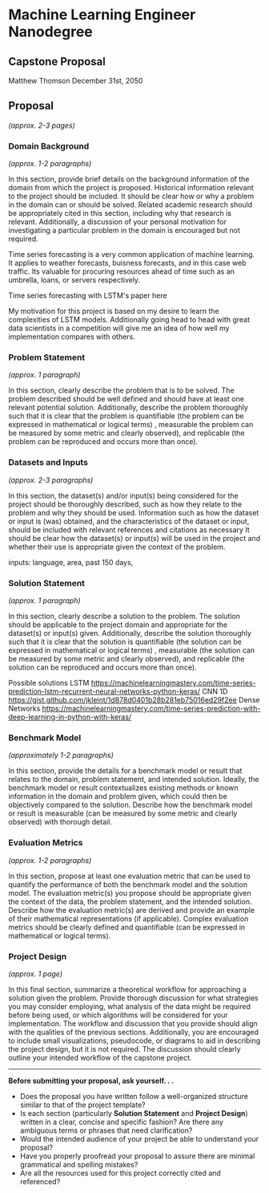 # Machine Learning Engineer Nanodegree
## Capstone Proposal
Matthew Thomson 
December 31st, 2050

## Proposal
_(approx. 2-3 pages)_

### Domain Background
_(approx. 1-2 paragraphs)_


In this section, provide brief details on the background information of the domain from which the project is proposed. 
Historical information relevant to the project should be included. It should be clear how or why a problem in the domain 
can or should be solved. Related academic research should be appropriately cited in this section, including why that research 
is relevant. Additionally, a discussion of your personal motivation for investigating a particular problem in the domain 
is encouraged but not required.



Time series forecasting is a very common application of machine learning. It applies to weather forecasts, buisness forecasts, 
and in this case web traffic. Its valuable for procuring resources ahead of time such as an umbrella, loans, or servers respectively.

Time series forecasting with LSTM's paper here

My motivation for this project is based on my desire to learn the complexities of LSTM models. Additionally going head to
head with great data scientists in a competition will give me an idea of how well my implementation compares with others. 


### Problem Statement
_(approx. 1 paragraph)_

In this section, clearly describe the problem that is to be solved. The problem described should be well defined and 
should have at least one relevant potential solution. Additionally, describe the problem thoroughly such that it is 
clear that the problem is quantifiable (the problem can be expressed in mathematical or logical terms) , measurable 
the problem can be measured by some metric and clearly observed), and replicable (the problem can be reproduced and 
occurs more than once).

### Datasets and Inputs
_(approx. 2-3 paragraphs)_

In this section, the dataset(s) and/or input(s) being considered for the project should be thoroughly described, such 
as how they relate to the problem and why they should be used. Information such as how the dataset or input is (was) 
obtained, and the characteristics of the dataset or input, should be included with relevant references and citations 
as necessary It should be clear how the dataset(s) or input(s) will be used in the project and whether their use is 
appropriate given the context of the problem.

inputs: 
language,
area,
past 150 days,



### Solution Statement
_(approx. 1 paragraph)_

In this section, clearly describe a solution to the problem. The solution should be applicable to the project domain 
and appropriate for the dataset(s) or input(s) given. Additionally, describe the solution thoroughly such that it is 
clear that the solution is quantifiable (the solution can be expressed in mathematical or logical terms) , measurable 
(the solution can be measured by some metric and clearly observed), and replicable (the solution can be reproduced and 
occurs more than once).


Possible solutions
LSTM  https://machinelearningmastery.com/time-series-prediction-lstm-recurrent-neural-networks-python-keras/
CNN 1D https://gist.github.com/jkleint/1d878d0401b28b281eb75016ed29f2ee
Dense Networks https://machinelearningmastery.com/time-series-prediction-with-deep-learning-in-python-with-keras/

### Benchmark Model
_(approximately 1-2 paragraphs)_

In this section, provide the details for a benchmark model or result that relates to the domain, problem statement, 
and intended solution. Ideally, the benchmark model or result contextualizes existing methods or known information in 
the domain and problem given, which could then be objectively compared to the solution. Describe how the benchmark model 
or result is measurable (can be measured by some metric and clearly observed) with thorough detail.

### Evaluation Metrics
_(approx. 1-2 paragraphs)_

In this section, propose at least one evaluation metric that can be used to quantify the performance of both the 
benchmark model and the solution model. The evaluation metric(s) you propose should be appropriate given the context of the 
data, the problem statement, and the intended solution. Describe how the evaluation metric(s) are derived and provide an 
example of their mathematical representations (if applicable). Complex evaluation metrics should be clearly defined and 
quantifiable (can be expressed in mathematical or logical terms).

### Project Design
_(approx. 1 page)_

In this final section, summarize a theoretical workflow for approaching a solution given the problem. Provide thorough 
discussion for what strategies you may consider employing, what analysis of the data might be required before being used, 
or which algorithms will be considered for your implementation. The workflow and discussion that you provide should align 
with the qualities of the previous sections. Additionally, you are encouraged to include small visualizations, pseudocode, 
or diagrams to aid in describing the project design, but it is not required. The discussion should clearly outline your 
intended workflow of the capstone project.

-----------

**Before submitting your proposal, ask yourself. . .**

- Does the proposal you have written follow a well-organized structure similar to that of the project template?
- Is each section (particularly **Solution Statement** and **Project Design**) written in a clear, concise and specific fashion? Are there any ambiguous terms or phrases that need clarification?
- Would the intended audience of your project be able to understand your proposal?
- Have you properly proofread your proposal to assure there are minimal grammatical and spelling mistakes?
- Are all the resources used for this project correctly cited and referenced?
